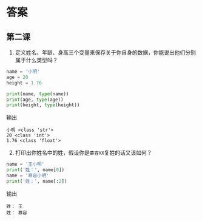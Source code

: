 # 答案

## 第二课

1. 定义姓名、年龄、身高三个变量来保存关于你自身的数据，你能说出他们分别属于什么类型吗？

```python
name = '小明'
age = 20
height = 1.76

print(name, type(name))
print(age, type(age))
print(height, type(height))
```

输出

```output
小明 <class 'str'>
20 <class 'int'>
1.76 <class 'float'>
```

2. 打印出你姓名中的姓，假设你是`慕容XX`复姓的话又该如何？

```python
name = '王小明'
print('姓：', name[0])
name = '慕容小明'
print('姓：', name[:2])
```

输出

```output
姓： 王
姓： 慕容
```
